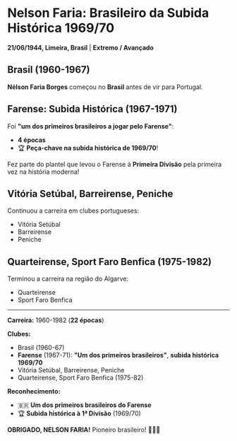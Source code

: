 # Nelson Faria: Brasileiro da Subida Histórica 1969/70

**21/06/1944, Limeira, Brasil** | **Extremo / Avançado**

## Brasil (1960-1967)

**Nélson Faria Borges** começou no **Brasil** antes de vir para Portugal.

## Farense: Subida Histórica (1967-1971)

Foi **"um dos primeiros brasileiros a jogar pelo Farense"**:
- **4 épocas**
- 🏆 **Peça-chave na subida histórica de 1969/70**!

Fez parte do plantel que levou o Farense à **Primeira Divisão** pela primeira vez na história moderna!

## Vitória Setúbal, Barreirense, Peniche

Continuou a carreira em clubes portugueses:
- Vitória Setúbal
- Barreirense
- Peniche

## Quarteirense, Sport Faro Benfica (1975-1982)

Terminou a carreira na região do Algarve:
- Quarteirense
- Sport Faro Benfica

---

**Carreira:** 1960-1982 (**22 épocas**)

**Clubes:**
- Brasil (1960-67)
- **Farense** (1967-71): **"Um dos primeiros brasileiros"**, **subida histórica 1969/70**
- Vitória Setúbal, Barreirense, Peniche
- Quarteirense, Sport Faro Benfica (1975-82)

**Reconhecimento:**
- 🇧🇷 **Um dos primeiros brasileiros do Farense**
- 🏆 **Subida histórica à 1ª Divisão** (1969/70)

**OBRIGADO, NELSON FARIA!** Pioneiro brasileiro! 🦁🇧🇷
